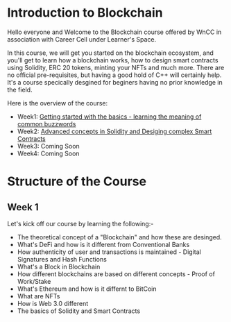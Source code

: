 # Introduction to Blockchain

Hello everyone and Welcome to the Blockchain course offered by WnCC in association with Career Cell under Learner's Space.

In this course, we will get you started on the blockchain ecosystem, and you'll get to learn how a blockchain works,
how to design smart contracts using Solidity, ERC 20 tokens, minting your NFTs and much more. There are no official pre-requisites, but
having a good hold of C++ will certainly help. It's a course specically desgined for beginers having no prior knowledge in the field.

Here is the overview of the course:

* Week1:	[Getting started with the basics - learning the meaning of common buzzwords](https://github.com/wncc/TSS-2022/tree/main/Introduction%20to%20Blockchain/Week%201)
* Week2:	[Advanced concepts in Solidity and Desiging complex Smart Contracts](https://github.com/wncc/TSS-2022/blob/main/Introduction%20to%20Blockchain/WEEK%202.md)
* Week3:	Coming Soon
* Week4:	Coming Soon

# Structure of the Course

## Week 1
Let's kick off our course by learning the following:-
* The theoretical concept of a "Blockchain" and how these are desinged. 
* What's DeFi and how is it different from Conventional Banks
* How authenticity of user and transactions is maintained - Digital Signatures and Hash Functions
* What's a Block in Blockchain
* How different blockchains are based on different concepts - Proof of Work/Stake
* What's Ethereum and how is it differnt to BitCoin
* What are NFTs
* How is Web 3.0 different
* The basics of Solidity and Smart Contracts
